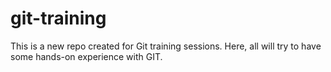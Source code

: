 # git-training

This is a new repo created for Git training sessions. Here, all will try to have some hands-on experience with GIT.
